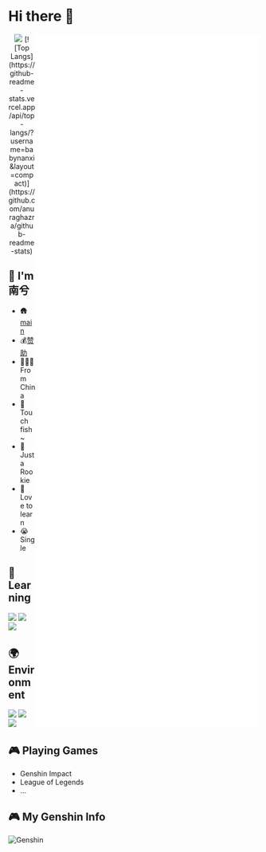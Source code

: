 # Hi there 👋
<a>
  <img align="right" width="450px" src="./github-metrics.svg" />
</a>
  
<p align="center">
  <img width="300px" src="https://count.getloli.com/get/@babynanxi?theme=rule34"></img>
  [![Top Langs](https://github-readme-stats.vercel.app/api/top-langs/?username=babynanxi&layout=compact)](https://github.com/anuraghazra/github-readme-stats)
</p>

## 🌟 I'm **南兮**
- 🛖[main](http://nanxi.asia:233)
- 💰[赞助](https://afdian.net/a/babynanxi)
- 👨🏻‍🎓From China
- 🐠Touch fish~
- 🐤Just a Rookie
- 🥰Love to learn
- 😭Single

## 📖 **Learning**

![](https://img.shields.io/badge/-Python-3776ab?style=flat-square&logo=Python&logoColor=fff)
![](https://img.shields.io/badge/-Linux-fcc624?style=flat-square&logo=Linux&logoColor=fff)
![](https://img.shields.io/badge/-JavaScript-4fc08d?style=flat-square&logo=javascript&logoColor=fff)

## 🌍 **Environment**

![](https://img.shields.io/badge/Windows10-0078d6?style=flat-square&logo=windows&logoColor=fff)
![](https://img.shields.io/badge/PyCharm-4fc08d?style=flat-square&logo=pycharm&logoColor=fff)
![](https://img.shields.io/badge/Visual%20Studio%20Code-007acc?style=flat-square&logo=visual-studio-code&logoColor=fff)

## 🎮 Playing **Games**

- Genshin Impact
- League of Legends
- ...

## 🎮 My **Genshin** Info
<img align="left"  width="350px" alt="Genshin" src="http://cloud.nanxi.asia:90/f/BqYsd/ys.png" />
